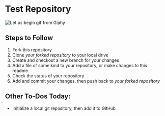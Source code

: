 # Test Repository

![Let us begin gif from Giphy](https://media.giphy.com/media/5zf2M4HgjjWszLd4a5/giphy.gif)

## Steps to Follow

1. Fork this repository
2. Clone _your forked repository_ to your local drive
3. Create and checkout a new branch for your changes
4. Add a file of some kind to your repository, or make changes to this readme
5. Check the status of your repository
6. Add and commit your changes, then push back to _your forked repository_ 

## Other To-Dos Today:

- Initialize a local git repository, then add it to GitHub
